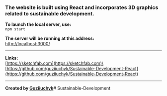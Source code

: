 ### The website is built using React and incorporates 3D graphics related to sustainable development.

**To launch the local server, use:** \
`npm start`

**The server will be running at this address:** \
[http://localhost:3000/](http://localhost:3000/)

---
**Links:**\
[https://sketchfab.com](https://sketchfab.com)\
[https://github.com/guziiuchyk/Sustainable-Development-React](https://github.com/guziiuchyk/Sustainable-Development-React)

---
**Created by [Guziiuchyk](https://github.com/guziiuchyk)**#   S u s t a i n a b l e - D e v e l o p m e n t  
 